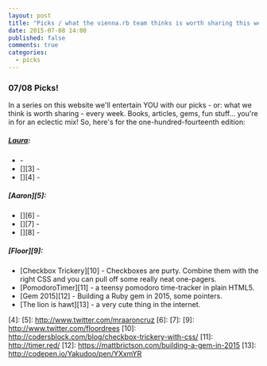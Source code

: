 ```yaml
---
layout: post
title: "Picks / what the vienna.rb team thinks is worth sharing this week"
date: 2015-07-08 14:00
published: false
comments: true
categories:
  - picks
---
```


### 07/08 Picks!

In a series on this website we'll entertain YOU with our picks - or: what we think is worth sharing - every week.
Books, articles, gems, fun stuff... you're in for an eclectic mix! So, here's for the one-hundred-fourteenth edition:

##### [Laura][1]:
- [][2] -
- [][3] -
- [][4] -

##### [Aaron][5]:
- [][6] -
- [][7] -
- [][8] -


##### [Floor][9]:
- [Checkbox Trickery][10] - Checkboxes are purty. Combine them with the right CSS and you can pull off some really neat one-pagers.
- [PomodoroTimer][11] - a teensy pomodoro time-tracker in plain HTML5.
- [Gem 2015][12] - Building a Ruby gem in 2015, some pointers.
- [The lion is hawt][13] - a very cute thing in the internet. 


[1]: http://www.twitter.com/alicetragedy
[2]:
[3]:
[4]:
[5]: http://www.twitter.com/mraaroncruz
[6]:
[7]:
[9]: http://www.twitter.com/floordrees
[10]: http://codersblock.com/blog/checkbox-trickery-with-css/
[11]: http://timer.red/
[12]: https://mattbrictson.com/building-a-gem-in-2015
[13]: http://codepen.io/Yakudoo/pen/YXxmYR
